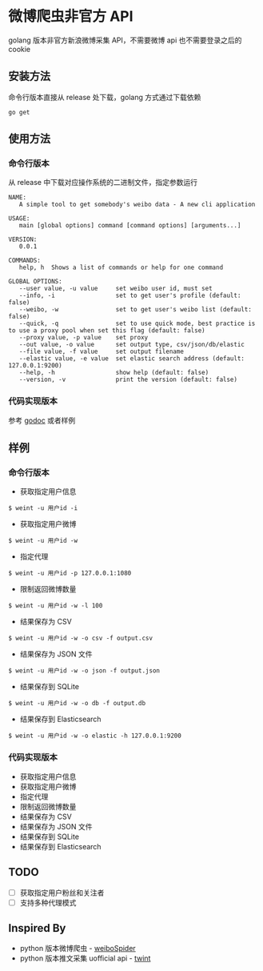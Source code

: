 # 微博爬虫非官方 API

golang 版本非官方新浪微博采集 API，不需要微博 api 也不需要登录之后的 cookie

## 安装方法

命令行版本直接从 release 处下载，golang 方式通过下载依赖

```shell
go get
```

## 使用方法

### 命令行版本

从 release 中下载对应操作系统的二进制文件，指定参数运行

```shell
NAME:
   A simple tool to get somebody's weibo data - A new cli application

USAGE:
   main [global options] command [command options] [arguments...]

VERSION:
   0.0.1

COMMANDS:
   help, h  Shows a list of commands or help for one command

GLOBAL OPTIONS:
   --user value, -u value     set weibo user id, must set
   --info, -i                 set to get user's profile (default: false)
   --weibo, -w                set to get user's weibo list (default: false)
   --quick, -q                set to use quick mode, best practice is to use a proxy pool when set this flag (default: false)
   --proxy value, -p value    set proxy
   --out value, -o value      set output type, csv/json/db/elastic
   --file value, -f value     set output filename
   --elastic value, -e value  set elastic search address (default: 127.0.0.1:9200)
   --help, -h                 show help (default: false)
   --version, -v              print the version (default: false)

```

### 代码实现版本

参考 [godoc](http://demo.com) 或者样例

## 样例

### 命令行版本

- 获取指定用户信息

```shell
$ weint -u 用户id -i
```

- 获取指定用户微博

```shell
$ weint -u 用户id -w
```

- 指定代理

```shell
$ weint -u 用户id -p 127.0.0.1:1080
```

- 限制返回微博数量

```shell
$ weint -u 用户id -w -l 100
```

- 结果保存为 CSV

```shell
$ weint -u 用户id -w -o csv -f output.csv
```

- 结果保存为 JSON 文件

```shell
$ weint -u 用户id -w -o json -f output.json
```

- 结果保存到 SQLite

```shell
$ weint -u 用户id -w -o db -f output.db
```

- 结果保存到 Elasticsearch

```shell
$ weint -u 用户id -w -o elastic -h 127.0.0.1:9200
```

### 代码实现版本

- 获取指定用户信息
- 获取指定用户微博
- 指定代理
- 限制返回微博数量
- 结果保存为 CSV
- 结果保存为 JSON 文件
- 结果保存到 SQLite
- 结果保存到 Elasticsearch

## TODO

- [ ] 获取指定用户粉丝和关注者
- [ ] 支持多种代理模式

## Inspired By

- python 版本微博爬虫 - [weiboSpider](https://github.com/dataabc/weiboSpider)
- python 版本推文采集 uofficial api - [twint](https://github.com/twintproject/twint)
